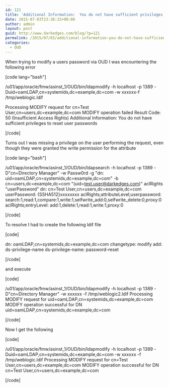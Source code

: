 ```yaml
---
id: 121
title: 'Additional Information:  You do not have sufficient privileges to reset user passwords'
date: 2015-07-03T23:38:33+00:00
author: admin
layout: post
guid: http://www.darkedges.com/blog/?p=121
permalink: /2015/07/03/additional-information-you-do-not-have-sufficient-privileges-to-reset-user-passwords/
categories:
  - OUD
---
```

When trying to modify a users password via OUD I was encountering the following error

<!-- more --> 

[code lang="bash"]

/u01/app/oracle/fmw/asinst_1/OUD/bin/ldapmodify -h localhost -p 1389 -Duid=oamLDAP,cn=systemids,dc=example,dc=com -w xxxxxx-f /tmp/weblogic.ldif

Processing MODIFY request for cn=Test User,cn=users,dc=example,dc=com
MODIFY operation failed
Result Code: 50 (Insufficient Access Rights)
Additional Information: You do not have sufficient privileges to reset user passwords

[/code]

Turns out I was missing a privilege on the user performing the request, even though they were granted the write permission for the attribute

[code lang="bash"]

/u01/app/oracle/fmw/asinst_1/OUD/bin/ldapsearch -h localhost -p 1389 -D&quot;cn=Directory Manager&quot; -w Passw0rd -g &quot;dn: uid=oamLDAP,cn=systemids,dc=example,dc=com&quot; -b cn=users,dc=example,dc=com &quot;(uid=test.user@darkedges.com)&quot; aclRights &quot;userPassword&quot;
dn: cn=Test User,cn=users,dc=example,dc=com
userPassword: {SSHA512}xxxxxxxx
aclRights;attributeLevel;userpassword: search:1,read:1,compare:1,write:1,selfwrite_add:0,selfwrite_delete:0,proxy:0
aclRights;entryLevel: add:1,delete:1,read:1,write:1,proxy:0

[/code]

To resolve I had to create the following ldif file

[code]

dn: oamLDAP,cn=systemids,dc=example,dc=com
changetype: modify
add: ds-privilege-name
ds-privilege-name: password-reset

[/code]

and execute

[code]

/u01/app/oracle/fmw/asinst_1/OUD/bin/ldapmodify -h localhost -p 1389 -D&quot;cn=Directory Manager&quot; -w xxxxxx -f /tmp/weblogic2.ldif
Processing MODIFY request for uid=oamLDAP,cn=systemids,dc=example,dc=com
MODIFY operation successful for DN uid=oamLDAP,cn=systemids,dc=example,dc=com

[/code]

Now I get the following

[code]

/u01/app/oracle/fmw/asinst_1/OUD/bin/ldapmodify -h localhost -p 1389 -Duid=oamLDAP,cn=systemids,dc=example,dc=com -w xxxxxx -f /tmp/weblogic.ldif
Processing MODIFY request for cn=Test User,cn=users,dc=example,dc=com
MODIFY operation successful for DN cn=Test User,cn=users,dc=example,dc=com

[/code]
